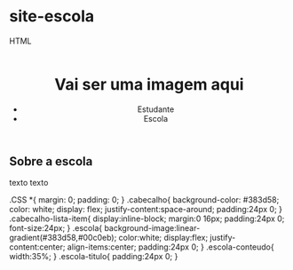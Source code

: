 # site-escola
HTML
<html>
 <head>  
 </head> 
 <body> 
  <header class="cabecalho"> 
   <img> 
   <h1> Vai ser uma imagem aqui </h1> 
   <ul class="cabecalho-lista-item"> 
    <li class="cabecalho-lista-item">Estudante</li> 
    <li class="cabecalho-lista-item">Escola</li> 
   </ul> 
  </header> 
  <section class="escola"> 
   <div clas="escola-conteúdo"> 
    <h2 class•"escola-titulo">Sobre a escola</h2>  
    <p class="escola-texto-um">texto texto</p> 
   </div> 
  </section>   
 </body>
</html>

.CSS
*{
margin: 0;
padding: 0;
}
.cabecalho{
background-color: #383d58;
color: white;
display: flex;
justify-content:space-around;
padding:24px 0;
}
.cabecalho-lista-item{
display:inline-block;
margin:0 16px;
padding:24px 0;
font-size:24px;
}
.escola{
background-image:linear-gradient(#383d58,#00c0eb);
color:white;
display:flex;
justify-content:center;
align-items:center;
padding:24px 0;
}
.escola-conteudo{
width:35%;
}
.escola-titulo{
padding:24px 0;
}